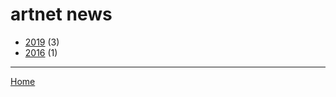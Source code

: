 # artnet news

  * [2019](./artnet-news-2019.md/) (3)
  * [2016](./artnet-news-2016.md/) (1)

----

[Home](../)
